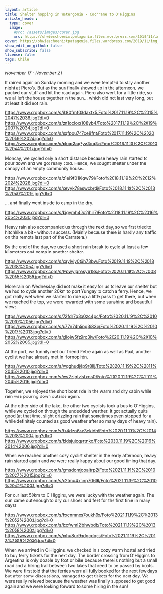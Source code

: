```yaml
---
layout: article
title: Shelter hopping in Watergonia - Cochrane to O'Higgins
article_header:
  type: cover
  image:
    #src: /assets/images/cover.jpg
    src: https://ohwieschoenistpatagonia.files.wordpress.com/2019/11/img_8594.jpg
cover: https://ohwieschoenistpatagonia.files.wordpress.com/2019/11/img_8594.jpg
show_edit_on_github: false
show_subscribe: false
license: false
tags: Chile
---
```


*November 17 - November 21*

It rained again on Sunday morning and we were tempted to stay another night at Piero's. But as the sun finally showed up in the afternoon, we packed our stuff and hit the road again. Piero also went for a little ride, so we all left the house together in the sun... which did not last very long, but at least it did not rain.

<!--more-->

https://www.dropbox.com/s/ik80fmf03daxtx5/Foto%2017.11.19%2C%2015%2047%2036.jpg?dl=0
https://www.dropbox.com/s/zn1ocloxr108yb4/Foto%2017.11.19%2C%2019%2007%2034.jpg?dl=0
https://www.dropbox.com/s/sqfpou747ce8fnt/Foto%2017.11.19%2C%2020%2059%2024.jpg?dl=0
https://www.dropbox.com/s/pkop2aq7yz3cq8z/Foto%2018.11.19%2C%2010%2044%2017.jpg?dl=0

Monday, we cycled only a short distance because heavy rain started to pour down and we got really cold. Hence, we sought shelter under the canopy of an empty community house...

https://www.dropbox.com/s/z1ei9f01i0gw79j/Foto%2018.11.19%2C%2012%2024%2028.jpg?dl=0
https://www.dropbox.com/s/cevyk78nswcbrdj/Foto%2018.11.19%2C%2013%2040%2016.jpg?dl=0

... and finally went inside to camp in the dry.

https://www.dropbox.com/s/bjgymh40c2jhir7/Foto%2018.11.19%2C%2016%2054%2030.jpg?dl=0

Heavy rain also accompanied us through the next day, so we first tried to hitchhike a bit - without success. (Mainly because there is hardly any traffic on this remote last part of the Carratera.)

By the end of the day, we used a short rain break to cycle at least a few kilometers and camp in another shelter.

https://www.dropbox.com/s/caylvjy0t6h73bw/Foto%2019.11.19%2C%2018%2018%2054.jpg?dl=0
https://www.dropbox.com/s/lvpwylgnasy618s/Foto%2020.11.19%2C%2008%2055%2059.jpg?dl=0

More rain on Wednesday did not make it easy for us to leave our shelter but we had to cycle another 20km to port Yungay to catch a ferry. Hence, we got really wet when we started to ride up a little pass to get there, but when we reached the top, we were rewarded with some sunshine and beautiful views.

https://www.dropbox.com/s/72fdr7q3b0zc4pd/Foto%2020.11.19%2C%2010%2010%2056.jpg?dl=0
https://www.dropbox.com/s/u77n74h5pg3i83q/Foto%2020.11.19%2C%2010%2017%2013.jpg?dl=0
https://www.dropbox.com/s/gllojw5fz9rc3iw/Foto%2020.11.19%2C%2010%2052%2005.jpg?dl=0

At the port, we funnily met our friend Petre again as well as Paul, another cyclist we had already met in Hornopirén.

https://www.dropbox.com/s/wqghudj8p9r8llj/Foto%2020.11.19%2C%2011%2045%2010.jpg?dl=0
https://www.dropbox.com/s/wv2zjqtzlsfxns0/Foto%2020.11.19%2C%2011%2045%2016.jpg?dl=0

Together, we enjoyed the short boat ride in the warm and dry cabin while rain was pouring down outside again.

At the other side of the lake, the other two cyclists took a bus to O'Higgins, while we cycled on through the undecided weather. It got actually quite good (at that time, slight drizzling rain that sometimes even stopped for a while definitely counted as good weather after so many days of heavy rain).

https://www.dropbox.com/s/fx4dzn6nx3ckidb/Foto%2020.11.19%2C%2014%2018%2004.jpg?dl=0
https://www.dropbox.com/s/bldsjujcqsrtnko/Foto%2020.11.19%2C%2016%2014%2006.jpg?dl=0

When we reached another cozy cyclist shelter in the early afternoon, heavy rain started again and we were really happy about our good timing that day.

https://www.dropbox.com/s/gmsdomjooaltrp2/Foto%2021.11.19%2C%2010%2027%2015.jpg?dl=0
https://www.dropbox.com/s/c2tmu4xhnp706l6/Foto%2021.11.19%2C%2010%2042%2003.jpg?dl=0

For our last 50km to O'Higgins, we were lucky with the weather again. The sun came out enough to dry our shoes and feet for the first time in many days!

https://www.dropbox.com/s/hxcnmnos7oukh9x/Foto%2021.11.19%2C%2013%2052%2003.jpg?dl=0
https://www.dropbox.com/s/ixcfwml2lbhwbdb/Foto%2021.11.19%2C%2013%2058%2002.jpg?dl=0
https://www.dropbox.com/s/mhu8ur9ndgcdqes/Foto%2021.11.19%2C%2013%2059%2036.jpg?dl=0

When we arrived in O'Higgins, we checked in a cozy warm hostel and tried to buy ferry tickets for the next day. The border crossing from O'Higgins to Argentina is only doable by foot or bike because there is nothing but a small road and a hiking trail between two lakes that need to be passed by boats. We were first told that the ferries were all fully booked for the next few days but after some discussions, managed to get tickets for the next day. We were really relieved because the weather was finally supposed to get good again and we were looking forward to some hiking in the sun!